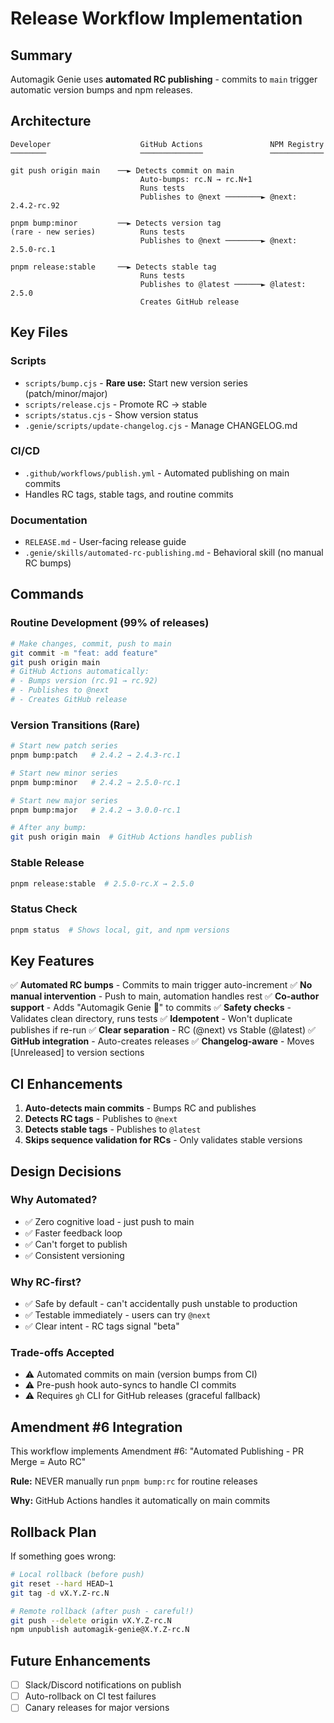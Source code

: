 # Release Workflow Implementation

## Summary

Automagik Genie uses **automated RC publishing** - commits to `main` trigger automatic version bumps and npm releases.

## Architecture

```
Developer                    GitHub Actions               NPM Registry
────────                     ──────────────               ────────────

git push origin main    ──► Detects commit on main
                             Auto-bumps: rc.N → rc.N+1
                             Runs tests
                             Publishes to @next ────────► @next: 2.4.2-rc.92

pnpm bump:minor         ──► Detects version tag
(rare - new series)          Runs tests
                             Publishes to @next ────────► @next: 2.5.0-rc.1

pnpm release:stable     ──► Detects stable tag
                             Runs tests
                             Publishes to @latest ──────► @latest: 2.5.0
                             Creates GitHub release
```

## Key Files

### Scripts
- `scripts/bump.cjs` - **Rare use:** Start new version series (patch/minor/major)
- `scripts/release.cjs` - Promote RC → stable
- `scripts/status.cjs` - Show version status
- `.genie/scripts/update-changelog.cjs` - Manage CHANGELOG.md

### CI/CD
- `.github/workflows/publish.yml` - Automated publishing on main commits
- Handles RC tags, stable tags, and routine commits

### Documentation
- `RELEASE.md` - User-facing release guide
- `.genie/skills/automated-rc-publishing.md` - Behavioral skill (no manual RC bumps)

## Commands

### Routine Development (99% of releases)
```bash
# Make changes, commit, push to main
git commit -m "feat: add feature"
git push origin main
# GitHub Actions automatically:
# - Bumps version (rc.91 → rc.92)
# - Publishes to @next
# - Creates GitHub release
```

### Version Transitions (Rare)
```bash
# Start new patch series
pnpm bump:patch   # 2.4.2 → 2.4.3-rc.1

# Start new minor series
pnpm bump:minor   # 2.4.2 → 2.5.0-rc.1

# Start new major series
pnpm bump:major   # 2.4.2 → 3.0.0-rc.1

# After any bump:
git push origin main  # GitHub Actions handles publish
```

### Stable Release
```bash
pnpm release:stable  # 2.5.0-rc.X → 2.5.0
```

### Status Check
```bash
pnpm status  # Shows local, git, and npm versions
```

## Key Features

✅ **Automated RC bumps** - Commits to main trigger auto-increment
✅ **No manual intervention** - Push to main, automation handles rest
✅ **Co-author support** - Adds "Automagik Genie 🧞" to commits
✅ **Safety checks** - Validates clean directory, runs tests
✅ **Idempotent** - Won't duplicate publishes if re-run
✅ **Clear separation** - RC (@next) vs Stable (@latest)
✅ **GitHub integration** - Auto-creates releases
✅ **Changelog-aware** - Moves [Unreleased] to version sections

## CI Enhancements

1. **Auto-detects main commits** - Bumps RC and publishes
2. **Detects RC tags** - Publishes to `@next`
3. **Detects stable tags** - Publishes to `@latest`
4. **Skips sequence validation for RCs** - Only validates stable versions

## Design Decisions

### Why Automated?
- ✅ Zero cognitive load - just push to main
- ✅ Faster feedback loop
- ✅ Can't forget to publish
- ✅ Consistent versioning

### Why RC-first?
- ✅ Safe by default - can't accidentally push unstable to production
- ✅ Testable immediately - users can try `@next`
- ✅ Clear intent - RC tags signal "beta"

### Trade-offs Accepted
- ⚠️ Automated commits on main (version bumps from CI)
- ⚠️ Pre-push hook auto-syncs to handle CI commits
- ⚠️ Requires `gh` CLI for GitHub releases (graceful fallback)

## Amendment #6 Integration

This workflow implements Amendment #6: "Automated Publishing - PR Merge = Auto RC"

**Rule:** NEVER manually run `pnpm bump:rc` for routine releases

**Why:** GitHub Actions handles it automatically on main commits

## Rollback Plan

If something goes wrong:

```bash
# Local rollback (before push)
git reset --hard HEAD~1
git tag -d vX.Y.Z-rc.N

# Remote rollback (after push - careful!)
git push --delete origin vX.Y.Z-rc.N
npm unpublish automagik-genie@X.Y.Z-rc.N
```

## Future Enhancements

- [ ] Slack/Discord notifications on publish
- [ ] Auto-rollback on CI test failures
- [ ] Canary releases for major versions
